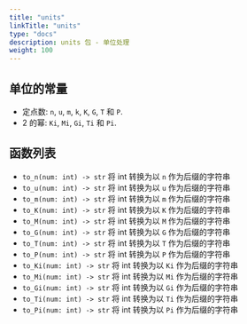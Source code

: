 ```yaml
---
title: "units"
linkTitle: "units"
type: "docs"
description: units 包 - 单位处理
weight: 100
---
```


## 单位的常量

- 定点数: `n`, `u`, `m`, `k`, `K`, `G`, `T` 和 `P`.
- 2 的幂: `Ki`, `Mi`, `Gi`, `Ti` 和 `Pi`.

## 函数列表

- `to_n(num: int) -> str`
  将 int 转换为以 `n` 作为后缀的字符串
- `to_u(num: int) -> str`
  将 int 转换为以 `u` 作为后缀的字符串
- `to_m(num: int) -> str`
  将 int 转换为以 `m` 作为后缀的字符串
- `to_K(num: int) -> str`
  将 int 转换为以 `K` 作为后缀的字符串
- `to_M(num: int) -> str`
  将 int 转换为以 `M` 作为后缀的字符串
- `to_G(num: int) -> str`
  将 int 转换为以 `G` 作为后缀的字符串
- `to_T(num: int) -> str`
  将 int 转换为以 `T` 作为后缀的字符串
- `to_P(num: int) -> str`
  将 int 转换为以 `P` 作为后缀的字符串
- `to_Ki(num: int) -> str`
  将 int 转换为以 `Ki` 作为后缀的字符串
- `to_Mi(num: int) -> str`
  将 int 转换为以 `Mi` 作为后缀的字符串
- `to_Gi(num: int) -> str`
  将 int 转换为以 `Gi` 作为后缀的字符串
- `to_Ti(num: int) -> str`
  将 int 转换为以 `Ti` 作为后缀的字符串
- `to_Pi(num: int) -> str`
  将 int 转换为以 `Pi` 作为后缀的字符串
